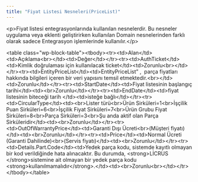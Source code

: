 ```yaml
---
title: "Fiyat Listesi Nesneleri(PriceList)"
---
```


&lt;p&gt;Fiyat listesi  entegrasyonlarında kullanılan nesnelerdir. Bu nesneler uygulama veya eklenti geliştirirken kullanılan Domain nesnelerinden farklı olarak sadece Entegrasyon işlemlerinde kullanılır.&lt;/p&gt;

&lt;table class="wp-block-table"&gt;&lt;tbody&gt;&lt;tr&gt;&lt;td&gt;Alan&lt;/td&gt;&lt;td&gt;Açıklama&lt;br&gt;&lt;/td&gt;&lt;td&gt;Değer&lt;/td&gt;&lt;/tr&gt;&lt;tr&gt;&lt;td&gt;AuthTicket&lt;/td&gt;&lt;td&gt;Kimlik doğrulaması için kullanılacak ticket&lt;/td&gt;&lt;td&gt;Zorunlu&lt;br&gt;&lt;/td&gt;&lt;/tr&gt;&lt;tr&gt;&lt;td&gt;EntityPriceList&lt;/td&gt;&lt;td&gt;EntityPriceList&#8221; ,  parça fiyatları  hakkında bilgileri içeren bir veri yapısını temsil etmektedir.&lt;br&gt;&lt;/td&gt;&lt;td&gt;Zorunlu&lt;/td&gt;&lt;/tr&gt;&lt;tr&gt;&lt;td&gt;StartDate&lt;/td&gt;&lt;td&gt;Fiyat listesinin başlangıç tarihi&lt;/td&gt;&lt;td&gt;&lt;br&gt;Zorunlu&lt;/td&gt;&lt;/tr&gt;&lt;tr&gt;&lt;td&gt;EndDate&lt;/td&gt;&lt;td&gt;fiyat listesinin biteceği tarih  &lt;/td&gt;&lt;td&gt;isteğe bağlı&lt;/td&gt;&lt;/tr&gt;&lt;tr&gt;&lt;td&gt;CircularType&lt;/td&gt;&lt;td&gt;&lt;br&gt;Lister türü&lt;br&gt;Ürün Sirküleri=1&lt;br&gt;İşçilik Puan Sirküleri=6&lt;br&gt;İşçilik Fiyat Sirküleri=7&lt;br&gt;Ürün Grubu Fiyat Sirküleri=8&lt;br&gt;Parça Sirküleri=3&lt;br&gt;Şu anda aktif olan Parça Sirküleridir&lt;/td&gt;&lt;td&gt;&lt;br&gt;Zorunlu&lt;/td&gt;&lt;/tr&gt;&lt;tr&gt;&lt;td&gt;OutOfWarrantyPrice&lt;/td&gt;&lt;td&gt;Garanti Dışı Ücreti&lt;br&gt;(Müşteri fiyatı)&lt;/td&gt;&lt;td&gt;&lt;br&gt;Zorunlu&lt;/td&gt;&lt;/tr&gt;&lt;tr&gt;&lt;td&gt;Price&lt;/td&gt;&lt;td&gt;Normal Ücreti (Garanti Dahilinde)&lt;br&gt;(Servis fiyatı)&lt;/td&gt;&lt;td&gt;&lt;br&gt;Zorunlu&lt;/td&gt;&lt;/tr&gt;&lt;tr&gt;&lt;td&gt;Details.Part.Code&lt;/td&gt;&lt;td&gt;Yedek parça kodu, sistemde kayıtlı olmayan bir kod verildiğinde hata alınacaktır. Bu durumda, &lt;strong&gt;LİCRUS &lt;/strong&gt;sistemine ait olmayan bir yedek parça kodu &lt;strong&gt;kullanılmamalıdır&lt;/strong&gt;.&lt;/td&gt;&lt;td&gt;&lt;br&gt;Zorunlu&lt;br&gt;&lt;/td&gt;&lt;/tr&gt;&lt;/tbody&gt;&lt;/table&gt;

